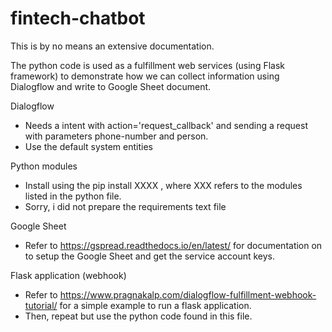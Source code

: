 # fintech-chatbot
This is by no means an extensive documentation.

The python code is used as a fulfillment web services (using Flask framework) to demonstrate how we 
can collect information using Dialogflow and write to Google Sheet document.


Dialogflow
- Needs a intent with action='request_callback' and sending a request with parameters phone-number and person. 
- Use the default system entities

Python modules
- Install using the pip install XXXX , where XXX refers to the modules listed in the python file. 
- Sorry, i did not prepare the requirements text file

Google Sheet
- Refer to https://gspread.readthedocs.io/en/latest/ for documentation on to setup the Google Sheet and get the service account keys.

Flask application (webhook)
- Refer to https://www.pragnakalp.com/dialogflow-fulfillment-webhook-tutorial/ for a simple example to run a flask application.
- Then, repeat but use the python code found in this file.
             
